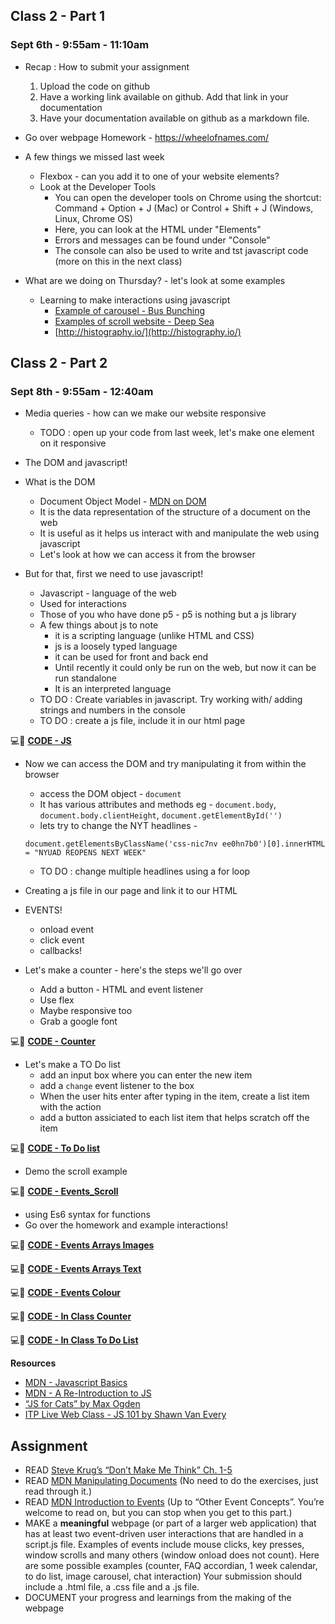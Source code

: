 ## Class 2 - Part 1
### Sept 6th - 9:55am - 11:10am

* Recap : How to submit your assignment
  1. Upload the code on github
  2. Have a working link available on github. Add that link in your documentation
  3. Have your documentation available on github as a markdown file.  

* Go over webpage Homework - https://wheelofnames.com/

* A few things we missed last week
  * Flexbox - can you add it to one of your website elements?
  * Look at the Developer Tools
    * You can open the developer tools on Chrome using the shortcut: Command + Option + J (Mac) or Control + Shift + J (Windows, Linux, Chrome OS)
    * Here, you can look at the HTML under "Elements"
    * Errors and messages can be found under "Console"
    * The console can also be used to write and tst javascript code (more on this in the next class)

* What are we doing on Thursday? - let's look at some examples
  * Learning to make interactions using javascript
    * [Example of carousel - Bus Bunching](https://interactive.wbez.org/curiouscity/bus-bunching/)
    * [Examples of scroll website - Deep Sea](https://neal.fun/deep-sea/)
    * [http://histography.io/](http://histography.io/)

## Class 2 - Part 2
### Sept 8th - 9:55am - 12:40am

* Media queries - how can we make our website responsive
  * TODO : open up your code from last week, let's make one element on it responsive

* The DOM and javascript!
* What is the DOM
  *  Document Object Model - [MDN on DOM](https://developer.mozilla.org/en-US/docs/Web/API/Document_Object_Model/Introduction)
  *  It is the data representation of the structure of a document on the web
  *  It is useful as it helps us interact with and manipulate the web using javascript
  *  Let's look at how we can access it from the browser

* But for that, first we need to use javascript!
  * Javascript - language of the web
  * Used for interactions
  * Those of you who have done p5 - p5 is nothing but a js library
  * A few things about js to note
    * it is a scripting language (unlike HTML and CSS)
    * js is a loosely typed language
    * it can be used for front and back end
    * Until recently it could only be run on the web, but now it can be run standalone
    * It is an interpreted language
  * TO DO : Create variables in javascript. Try working with/ adding strings and numbers in the console
  * TO DO : create a js file, include it in our html page

💻🔹 **[CODE - JS](https://mathuramg.com/ConnectionsLab-NYUAD/Week_2_JS_Events/JS/)**

* Now we can access the DOM and try manipulating it from within the browser
  * access the DOM object - `document`
  * It has various attributes and methods eg - `document.body`, `document.body.clientHeight`, `document.getElementById('')`
  * lets try to change the NYT headlines -
  ```
  document.getElementsByClassName('css-nic7nv ee0hn7b0')[0].innerHTML = "NYUAD REOPENS NEXT WEEK"
  ```
  * TO DO : change multiple headlines using a for loop

* Creating a js file in our page and link it to our HTML  

* EVENTS!
  * onload event
  * click event
  * callbacks!

* Let's make a counter - here's the steps we'll go over
  * Add a button - HTML and event listener
  * Use flex
  * Maybe responsive too
  * Grab a google font

💻🔹 **[CODE - Counter](https://mathuramg.com/ConnectionsLab-NYUAD/Week_2_JS_Events/Events/)**

* Let's make a TO Do list
  * add an input box where you can enter the new item
  * add a `change` event listener to the box
  * When the user hits enter after typing in the item, create a list item with the action
  * add a button assiciated to each list item that helps scratch off the item

💻🔹 **[CODE - To Do list](https://mathuramg.com/ConnectionsLab-NYUAD/Week_2_JS_Events/Events_To_Do_List/)**

* Demo the scroll example

💻🔹 **[CODE - Events_Scroll](https://mathuramg.com/ConnectionsLab-NYUAD/Week_2_JS_Events/Events_Scroll/)**

* using Es6 syntax for functions
* Go over the homework and example interactions!

💻🔹 **[CODE - Events Arrays Images](https://mathuramg.com/ConnectionsLab-NYUAD/Week_2_JS_Events/Events_arrays_images/)**

💻🔹 **[CODE - Events Arrays Text](https://mathuramg.com/ConnectionsLab-NYUAD/Week_2_JS_Events/Events_arrays_text/)**

💻🔹 **[CODE - Events Colour](https://mathuramg.com/ConnectionsLab-NYUAD/Week_2_JS_Events/Events_color/)**

💻🔴 **[CODE - In Class Counter](https://github.com/MathuraMG/ConnectionsLab-NYUAD/tree/master/Week_2_JS_Events/In_Class_Counter)**

💻🔴 **[CODE - In Class To Do List](https://github.com/MathuraMG/ConnectionsLab-NYUAD/tree/master/Week_2_JS_Events/In_Class_To_Do_List)**


**Resources**
* [MDN - Javascript Basics](https://developer.mozilla.org/en-US/docs/Learn/Getting_started_with_the_web/JavaScript_basics)
* [MDN - A Re-Introduction to JS](https://developer.mozilla.org/en-US/docs/Web/JavaScript/A_re-introduction_to_JavaScript)
* [“JS for Cats” by Max Ogden](about:blank)
* [ITP Live Web Class - JS 101 by Shawn Van Every](https://itp.nyu.edu/~sve204/liveweb_fall2019/javascript101.html)

## **Assignment**
* READ [Steve Krug’s “Don’t Make Me Think” Ch. 1-5](https://bobcat.library.nyu.edu/primo-explore/fulldisplay?docid=nyu_aleph005548194&context=L&vid=NYUAD&lang=en_US&search_scope=all&adaptor=Local%20Search%20Engine&isFrbr=true&tab=all&query=any,contains,don%27t%20make%20me%20think&sortby=date&facet=frbrgroupid,include,1146206081&mode=basic&offset=0)
* READ [MDN Manipulating Documents](https://developer.mozilla.org/en-US/docs/Learn/JavaScript/Client-side_web_APIs/Manipulating_documents) (No need to do the exercises, just read through it.)
* READ [MDN Introduction to Events](https://developer.mozilla.org/en-US/docs/Learn/JavaScript/Building_blocks/Events) (Up to “Other Event Concepts”. You’re welcome to read on, but you can stop when you get to this part.)
* MAKE a **meaningful** webpage (or part of a larger web application) that has at least two event-driven user interactions that are handled in a script.js file. Examples of events include mouse clicks, key presses, window scrolls and many others (window onload does not count). Here are some possible examples (counter, FAQ accordian, 1 week calendar, to do list, image carousel, chat interaction) Your submission should include a .html file, a .css file and a .js file.
* DOCUMENT  your progress and learnings from the making of the webpage

